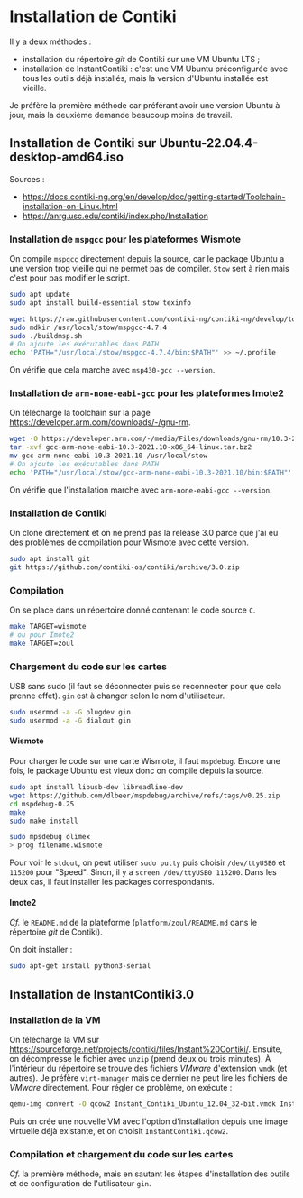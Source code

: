# Installation de Contiki

Il y a deux méthodes :

- installation du répertoire _git_ de Contiki sur une VM Ubuntu LTS ;
- installation de InstantContiki : c'est une VM Ubuntu préconfigurée avec tous
  les outils déjà installés, mais la version d'Ubuntu installée est vieille.

Je préfère la première méthode car préférant avoir une version Ubuntu à jour,
mais la deuxième demande beaucoup moins de travail.

## Installation de Contiki sur Ubuntu-22.04.4-desktop-amd64.iso

Sources :

- <https://docs.contiki-ng.org/en/develop/doc/getting-started/Toolchain-installation-on-Linux.html>
- <https://anrg.usc.edu/contiki/index.php/Installation>

### Installation de `mspgcc` pour les plateformes Wismote

On compile `mspgcc` directement depuis la source, car le package Ubuntu a une
version trop vieille qui ne permet pas de compiler. `Stow` sert à rien mais
c'est pour pas modifier le script.

```sh
sudo apt update
sudo apt install build-essential stow texinfo

wget https://raw.githubusercontent.com/contiki-ng/contiki-ng/develop/tools/toolchain/msp430/buildmsp.sh
sudo mdkir /usr/local/stow/mspgcc-4.7.4
sudo ./buildmsp.sh
# On ajoute les exécutables dans PATH
echo 'PATH="/usr/local/stow/mspgcc-4.7.4/bin:$PATH"' >> ~/.profile
```

On vérifie que cela marche avec `msp430-gcc --version`.

### Installation de `arm-none-eabi-gcc` pour les plateformes Imote2

On télécharge la toolchain sur la page <https://developer.arm.com/downloads/-/gnu-rm>.

```sh
wget -O https://developer.arm.com/-/media/Files/downloads/gnu-rm/10.3-2021.10/gcc-arm-none-eabi-10.3-2021.10-x86_64-linux.tar.bz2
tar -xvf gcc-arm-none-eabi-10.3-2021.10-x86_64-linux.tar.bz2
mv gcc-arm-none-eabi-10.3-2021.10 /usr/local/stow
# On ajoute les exécutables dans PATH
echo 'PATH="/usr/local/stow/gcc-arm-none-eabi-10.3-2021.10/bin:$PATH"' >> ~/.profile
```

On vérifie que l'installation marche avec `arm-none-eabi-gcc --version`.

### Installation de Contiki

On clone directement et on ne prend pas la release 3.0 parce que j'ai eu des
problèmes de compilation pour Wismote avec cette version.

```sh
sudo apt install git
git https://github.com/contiki-os/contiki/archive/3.0.zip
```

### Compilation

On se place dans un répertoire donné contenant le code source `C`.

```sh
make TARGET=wismote
# ou pour Imote2
make TARGET=zoul
```

### Chargement du code sur les cartes

USB sans sudo (il faut se déconnecter puis se reconnecter pour que cela prenne
effet). `gin` est à changer selon le nom d'utilisateur.

```sh
sudo usermod -a -G plugdev gin
sudo usermod -a -G dialout gin
```

#### Wismote

Pour charger le code sur une carte Wismote, il faut `mspdebug`. Encore une
fois, le package Ubuntu est vieux donc on compile depuis la source.

```sh
sudo apt install libusb-dev libreadline-dev
wget https://github.com/dlbeer/mspdebug/archive/refs/tags/v0.25.zip
cd mspdebug-0.25
make
sudo make install

sudo mpsdebug olimex
> prog filename.wismote
```

Pour voir le `stdout`, on peut utiliser `sudo putty` puis choisir
`/dev/ttyUSB0` et `115200` pour "Speed". Sinon, il y a `screen /dev/ttyUSB0
115200`. Dans les deux cas, il faut installer les packages correspondants.

#### Imote2

_Cf._ le `README.md` de la plateforme (`platform/zoul/README.md` dans le
répertoire _git_ de Contiki).

On doit installer :

```sh
sudo apt-get install python3-serial
```

## Installation de InstantContiki3.0

### Installation de la VM

On télécharge la VM sur
<https://sourceforge.net/projects/contiki/files/Instant%20Contiki/>. Ensuite,
on décompresse le fichier avec `unzip` (prend deux ou trois minutes). À
l'intérieur du répertoire se trouve des fichiers _VMware_ d'extension `vmdk`
(et autres). Je préfère `virt-manager` mais ce dernier ne peut lire les
fichiers de _VMware_ directement. Pour régler ce problème, on exécute :

```sh
qemu-img convert -O qcow2 Instant_Contiki_Ubuntu_12.04_32-bit.vmdk InstantContiki.qcow2
```

Puis on crée une nouvelle VM avec l'option d'installation depuis une image
virtuelle déjà existante, et on choisit `InstantContiki.qcow2`.

### Compilation et chargement du code sur les cartes

_Cf._ la première méthode, mais en sautant les étapes d'installation des outils
et de configuration de l'utilisateur `gin`.
